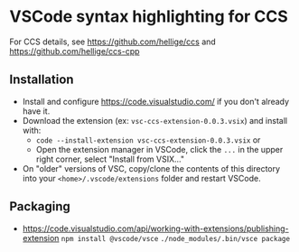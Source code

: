 # VSCode syntax highlighting for CCS

For CCS details, see https://github.com/hellige/ccs and https://github.com/hellige/ccs-cpp

## Installation

* Install and configure https://code.visualstudio.com/ if you don't already have it.
* Download the extension (ex: `vsc-ccs-extension-0.0.3.vsix`) and install with:
  * `code --install-extension vsc-ccs-extension-0.0.3.vsix` or
  * Open the extension manager in VSCode, click the `...` in the upper right
    corner, select "Install from VSIX..."
* On "older" versions of VSC, copy/clone the contents of this directory into
  your `<home>/.vscode/extensions` folder and restart VSCode.

## Packaging
* https://code.visualstudio.com/api/working-with-extensions/publishing-extension
`npm install @vscode/vsce`
`./node_modules/.bin/vsce package`
